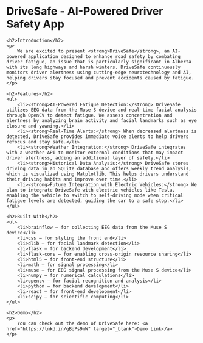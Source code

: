 <!DOCTYPE html>
<html lang="en">
<head>
    <meta charset="UTF-8">
    <meta name="viewport" content="width=device-width, initial-scale=1.0">
    <title>DriveSafe - AI-Powered Driver Safety App</title>
</head>
<body>
    <h1>DriveSafe - AI-Powered Driver Safety App</h1>
    
    <h2>Introduction</h2>
    <p>
        We are excited to present <strong>DriveSafe</strong>, an AI-powered application designed to enhance road safety by combating driver fatigue, an issue that is particularly significant in Alberta with its long highways and harsh winters. DriveSafe continuously monitors driver alertness using cutting-edge neurotechnology and AI, helping drivers stay focused and prevent accidents caused by fatigue.
    </p>
    
    <h2>Features</h2>
    <ul>
        <li><strong>AI-Powered Fatigue Detection:</strong> DriveSafe utilizes EEG data from the Muse S device and real-time facial analysis through OpenCV to detect fatigue. We assess concentration and alertness by analyzing brain activity and facial landmarks such as eye closure and yawning.</li>
        <li><strong>Real-Time Alerts:</strong> When decreased alertness is detected, DriveSafe provides immediate voice alerts to help drivers refocus and stay safe.</li>
        <li><strong>Weather Integration:</strong> DriveSafe integrates with a weather API to monitor external conditions that may impact driver alertness, adding an additional layer of safety.</li>
        <li><strong>Historical Data Analysis:</strong> DriveSafe stores driving data in an SQLite database and offers weekly trend analysis, which is visualized using Matplotlib. This helps drivers understand their driving habits and improve over time.</li>
        <li><strong>Future Integration with Electric Vehicles:</strong> We plan to integrate DriveSafe with electric vehicles like Tesla, enabling the vehicle to switch to self-driving mode when critical fatigue levels are detected, guiding the car to a safe stop.</li>
    </ul>
    
    <h2>Built With</h2>
    <ul>
        <li>brainflow – for collecting EEG data from the Muse S device</li>
        <li>css – for styling the front end</li>
        <li>dlib – for facial landmark detection</li>
        <li>flask – for backend development</li>
        <li>flask-cors – for enabling cross-origin resource sharing</li>
        <li>html5 – for front-end structure</li>
        <li>math – for signal processing</li>
        <li>muse – for EEG signal processing from the Muse S device</li>
        <li>numpy – for numerical calculations</li>
        <li>opencv – for facial recognition and analysis</li>
        <li>python – for backend development</li>
        <li>react – for front-end development</li>
        <li>scipy – for scientific computing</li>
    </ul>
    
    <h2>Demo</h2>
    <p>
        You can check out the demo of DriveSafe here: <a href="https://lnkd.in/gBqPs9mW" target="_blank">Demo Link</a>
    </p>
</body>
</html>

